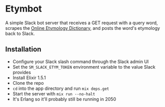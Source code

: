 # Etymbot

A simple Slack bot server that receives a GET request with a query word, scrapes the [Online Etymology Dictionary](http://www.etymonline.com/), and posts the word's etymology back to Slack.

## Installation
- Configure your Slack slash command through the Slack admin UI
- Set the `SM_SLACK_ETYM_TOKEN` environment variable to the value Slack provides
- Install Elixir 1.5.1
- Clone the repo
- `cd` into the app directory and run `mix deps.get`
- Start the server with `mix run --no-halt`
- It's Erlang so it'll probably still be running in 2050
